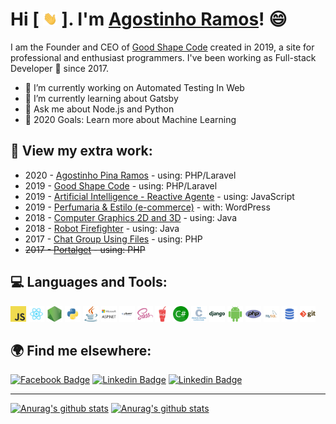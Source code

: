 # Hi [ <img height="22px" src="./wavingHand.gif" /> ]. I'm <a href="https://agostinhopinaramos.com/?github=1" target="_blank" >Agostinho Ramos</a>! 😄

I am the Founder and CEO of <a href="https://goodshapecode.com/" >Good Shape Code</a> created in 2019, a site for professional and enthusiast programmers. I've been working as Full-stack Developer 🚀 since 2017.

- 🔭 I’m currently working on Automated Testing In Web
- 🌱 I’m currently learning about Gatsby
- 💬 Ask me about Node.js and Python
- 🥅 2020 Goals: Learn more about Machine Learning
<!--
- 👯 I’m finding ways to contribute to Open Source on GitHub
- 🤔 I’m looking for help with ...
  -->

<!-- INFO:START -->

## 📌 View my extra work:

- 2020 - [Agostinho Pina Ramos](https://agostinhopinaramos.com/) - using: PHP/Laravel
- 2019 - [Good Shape Code](https://goodshapecode.com/) - using: PHP/Laravel
- 2019 - [Artificial Intelligence - Reactive Agente]() - using: JavaScript
- 2019 - [Perfumaria & Estilo (e-commerce)]() - with: WordPress
- 2018 - [Computer Graphics 2D and 3D](http://www.sal.ipg.pt/user/1012444/CG1819/CG1819.html) - using: Java
- 2018 - [Robot Firefighter](https://www.youtube.com/watch?v=JTuE9udsfE8) - using: Java
- 2017 - [Chat Group Using Files](#) - using: PHP
- ~~2017 - [Portalget](https://github.com/agostinhopina95/Portalget_inc) - using: PHP~~

## 💻 Languages and Tools:

<img height="25" src="https://raw.githubusercontent.com/github/explore/80688e429a7d4ef2fca1e82350fe8e3517d3494d/topics/javascript/javascript.png">&nbsp;<img height="25" src="https://raw.githubusercontent.com/github/explore/80688e429a7d4ef2fca1e82350fe8e3517d3494d/topics/react/react.png">&nbsp;<img height="25" src="https://raw.githubusercontent.com/github/explore/80688e429a7d4ef2fca1e82350fe8e3517d3494d/topics/nodejs/nodejs.png">&nbsp;<img height="25" src="https://raw.githubusercontent.com/github/explore/80688e429a7d4ef2fca1e82350fe8e3517d3494d/topics/python/python.png">&nbsp;<img height="25" src="https://raw.githubusercontent.com/github/explore/80688e429a7d4ef2fca1e82350fe8e3517d3494d/topics/java/java.png">&nbsp;<img height="25" src="https://raw.githubusercontent.com/github/explore/80688e429a7d4ef2fca1e82350fe8e3517d3494d/topics/aspnet/aspnet.png">&nbsp;<img height="25" src="https://raw.githubusercontent.com/github/explore/80688e429a7d4ef2fca1e82350fe8e3517d3494d/topics/jquery/jquery.png">&nbsp;<img height="25" src="https://raw.githubusercontent.com/github/explore/80688e429a7d4ef2fca1e82350fe8e3517d3494d/topics/sass/sass.png">&nbsp;<img height="25" src="https://raw.githubusercontent.com/github/explore/80688e429a7d4ef2fca1e82350fe8e3517d3494d/topics/gulp/gulp.png">&nbsp;<img height="25" src="https://raw.githubusercontent.com/github/explore/80688e429a7d4ef2fca1e82350fe8e3517d3494d/topics/csharp/csharp.png">&nbsp;<img height="25" src="https://raw.githubusercontent.com/github/explore/80688e429a7d4ef2fca1e82350fe8e3517d3494d/topics/c/c.png">&nbsp;<img height="25" src="https://raw.githubusercontent.com/github/explore/80688e429a7d4ef2fca1e82350fe8e3517d3494d/topics/django/django.png">&nbsp;<img height="25" src="https://raw.githubusercontent.com/github/explore/80688e429a7d4ef2fca1e82350fe8e3517d3494d/topics/android/android.png">&nbsp;<img height="25" src="https://raw.githubusercontent.com/github/explore/80688e429a7d4ef2fca1e82350fe8e3517d3494d/topics/php/php.png">&nbsp;<img height="25" src="https://raw.githubusercontent.com/github/explore/80688e429a7d4ef2fca1e82350fe8e3517d3494d/topics/mysql/mysql.png">&nbsp;<img height="25" src="https://raw.githubusercontent.com/github/explore/80688e429a7d4ef2fca1e82350fe8e3517d3494d/topics/sql/sql.png">&nbsp;<img height="25" src="https://raw.githubusercontent.com/github/explore/80688e429a7d4ef2fca1e82350fe8e3517d3494d/topics/git/git.png">

<!-- INFO:END -->

## 🌍 Find me elsewhere:

[![Facebook Badge](https://img.shields.io/badge/-Facebook-blue?style=flat-square&logo=Facebook&logoColor=white&link=https://www.facebook.com/agostinhopinaramos/)](https://www.facebook.com/agostinhopinaramos/)
[![Linkedin Badge](https://img.shields.io/badge/-LinkedIn-blue?style=flat-square&logo=Linkedin&logoColor=white&link=https://www.linkedin.com/in/agostinhopinaramos/)](https://www.linkedin.com/in/agostinhopinaramos/)
[![Linkedin Badge](https://img.shields.io/badge/-Medium-black?style=flat-square&logo=Medium&logoColor=white&link=https://medium.com/@agostinhopina095)](https://medium.com/@agostinhopina095)

---

[![Anurag's github stats](https://github-readme-stats.vercel.app/api/top-langs/?username=agostinhopina95&hide_border=true&hide=html,css)](https://github.com/anuraghazra/github-readme-stats)
[![Anurag's github stats](https://github-readme-stats.vercel.app/api?username=agostinhopina95&show_icons=true&hide_border=true)](https://github.com/anuraghazra/github-readme-stats)
